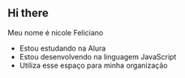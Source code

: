 ## Hi there

Meu nome é nicole Feliciano

* Estou estudando na Alura
* Estou desenvolvendo na linguagem JavaScript
* Utiliza esse espaço para minha organização

